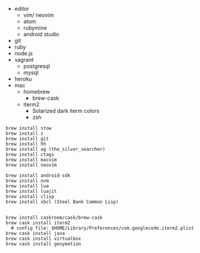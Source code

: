 - editor
  - vim/ neovim
  - atom
  - rubymine
  - android studio
- git
- ruby
- node.js
- vagrant
  - postgresql
  - mysql
- heroku
- mac
  - homebrew
    - brew-cask
  - iterm2
    - Solarized dark iterm colors
    - zsh

```shell
brew install stow
brew install z
brew install git
brew install hh
brew install ag (the_silver_searcher)
brew install ctags
brew install macvim
brew install neovim

brew install android-sdk
brew install nvm
brew install lua
brew install luajit
brew install clisp
brew install sbcl (Steel Bank Common Lisp)


brew install caskroom/cask/brew-cask
brew cask install iterm2
  # config file: $HOME/Library/Preferences/com.googlecode.iterm2.plist
brew cask install java
brew cask install virtualbox
brew cask install genymotion
```
